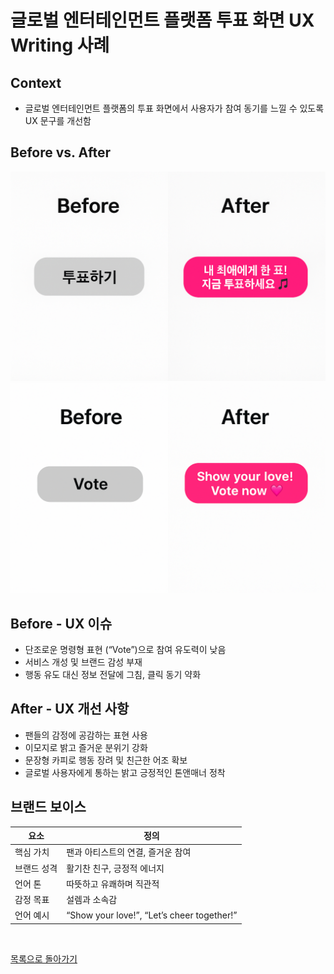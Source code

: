 # 글로벌 엔터테인먼트 플랫폼 투표 화면 UX Writing 사례

## Context
- 글로벌 엔터테인먼트 플랫폼의 투표 화면에서 사용자가 참여 동기를 느낄 수 있도록 UX 문구를 개선함

## Before vs. After
![](../../assets/vote.png)
![](../../assets/vote-eng1.png)

## Before - UX 이슈
- 단조로운 명령형 표현 (“Vote”)으로 참여 유도력이 낮음
- 서비스 개성 및 브랜드 감성 부재
- 행동 유도 대신 정보 전달에 그침, 클릭 동기 약화  

## After - UX 개선 사항
- 팬들의 감정에 공감하는 표현 사용
- 이모지로 밝고 즐거운 분위기 강화
- 문장형 카피로 행동 장려 및 친근한 어조 확보
- 글로벌 사용자에게 통하는 밝고 긍정적인 톤앤매너 정착

## 브랜드 보이스

| 요소     | 정의                                                            |
| ------ | ------------------------------------------------------------- |
| 핵심 가치  | 팬과 아티스트의 연결, 즐거운 참여                                           |
| 브랜드 성격 | 활기찬 친구, 긍정적 에너지                                               |
| 언어 톤   | 따뜻하고 유쾌하며 직관적                                                 |
| 감정 목표  | 설렘과 소속감                                                       |
| 언어 예시  | “Show your love!”, “Let’s cheer together!” |


<br>

[목록으로 돌아가기](./index.md)
